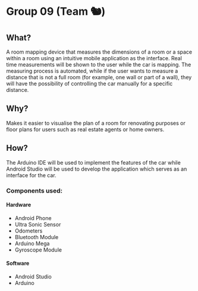 # Group 09 (Team 🐿)

## What?   
A room mapping device that measures the dimensions of a room or a space within a room using an intuitive mobile application as the interface. Real time measurements will be shown to the user while the car is mapping. The measuring process is automated, while if the user wants to measure a distance that is not a full room (for example, one wall or part of a wall), they will have the possibility of controlling the car manually for a specific distance.


## Why?   
Makes it easier to visualise the plan of a room for renovating purposes or floor plans for users such as real estate agents or home owners.


## How?   
The Arduino IDE will be used to implement the features of the car while Android Studio will be used to develop the application which serves as an interface for the car.
### Components used:  
#### Hardware
* Android Phone
* Ultra Sonic Sensor  
* Odometers  
* Bluetooth Module   
* Arduino Mega   
* Gyroscope Module   
#### Software   
* Android Studio
* Arduino   
